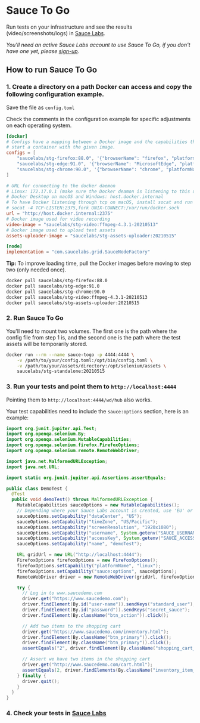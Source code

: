 # Sauce To Go

Run tests on your infrastructure and see the results (video/screenshots/logs) in [Sauce Labs](https://saucelabs.com/).

_You'll need an active Sauce Labs account to use Sauce To Go, if you don't have one yet, please
[sign-up](https://saucelabs.com/sign-up)._

## How to run Sauce To Go

### 1. Create a directory on a path Docker can access and copy the following configuration example. 

Save the file as `config.toml`

Check the comments in the configuration example for specific adjustments on each operating system.

```toml
[docker]
# Configs have a mapping between a Docker image and the capabilities that need to be matched to
# start a container with the given image.
configs = [
    "saucelabs/stg-firefox:88.0", '{"browserName": "firefox", "platformName": "linux"}',
    "saucelabs/stg-edge:91.0", '{"browserName": "MicrosoftEdge", "platformName": "linux"}',
    "saucelabs/stg-chrome:90.0", '{"browserName": "chrome", "platformName": "linux"}'
]

# URL for connecting to the docker daemon
# Linux: 172.17.0.1 (make sure the Docker deamon is listening to this url first) 
# Docker Desktop on macOS and Windows: host.docker.internal
# To have Docker listening through tcp on macOS, install socat and run the following command
# socat -4 TCP-LISTEN:2375,fork UNIX-CONNECT:/var/run/docker.sock
url = "http://host.docker.internal:2375"
# Docker image used for video recording
video-image = "saucelabs/stg-video:ffmpeg-4.3.1-20210513"
# Docker image used to upload test assets
assets-uploader-image = "saucelabs/stg-assets-uploader:20210515"

[node]
implementation = "com.saucelabs.grid.SauceNodeFactory"
```

**Tip:** To improve loading time, pull the Docker images before moving to step two 
(only needed once).

```sh
docker pull saucelabs/stg-firefox:88.0
docker pull saucelabs/stg-edge:91.0
docker pull saucelabs/stg-chrome:90.0
docker pull saucelabs/stg-video:ffmpeg-4.3.1-20210513
docker pull saucelabs/stg-assets-uploader:20210515
```

### 2. Run Sauce To Go

You'll need to mount two volumes. The first one is the path where the config file from
step 1 is, and the second one is the path where the test assets will be temporarily stored. 

```sh
docker run --rm --name sauce-togo -p 4444:4444 \
    -v /path/to/your/config.toml:/opt/bin/config.toml \
    -v /path/to/your/assets/directory:/opt/selenium/assets \
    saucelabs/stg-standalone:20210515
```

### 3. Run your tests and point them to `http://localhost:4444` 

Pointing them to `http://localhost:4444/wd/hub` also works.

Your test capabilities need to include the `sauce:options` section, here is an example: 

```java
import org.junit.jupiter.api.Test;
import org.openqa.selenium.By;
import org.openqa.selenium.MutableCapabilities;
import org.openqa.selenium.firefox.FirefoxOptions;
import org.openqa.selenium.remote.RemoteWebDriver;

import java.net.MalformedURLException;
import java.net.URL;

import static org.junit.jupiter.api.Assertions.assertEquals;

public class DemoTest {
  @Test
  public void demoTest() throws MalformedURLException {
    MutableCapabilities sauceOptions = new MutableCapabilities();
    // Depending where your Sauce Labs account is created, use 'EU' or 'US'
    sauceOptions.setCapability("dataCenter", "US");
    sauceOptions.setCapability("timeZone", "US/Pacific");
    sauceOptions.setCapability("screenResolution", "1920x1080");
    sauceOptions.setCapability("username", System.getenv("SAUCE_USERNAME"));
    sauceOptions.setCapability("accessKey", System.getenv("SAUCE_ACCESS_KEY"));
    sauceOptions.setCapability("name", "demoTest");

    URL gridUrl = new URL("http://localhost:4444");
    FirefoxOptions firefoxOptions = new FirefoxOptions();
    firefoxOptions.setCapability("platformName", "linux");
    firefoxOptions.setCapability("sauce:options", sauceOptions);
    RemoteWebDriver driver = new RemoteWebDriver(gridUrl, firefoxOptions);

    try {
      // Log in to www.saucedemo.com
      driver.get("https://www.saucedemo.com");
      driver.findElement(By.id("user-name")).sendKeys("standard_user");
      driver.findElement(By.id("password")).sendKeys("secret_sauce");
      driver.findElement(By.className("btn_action")).click();

      // Add two items to the shopping cart
      driver.get("https://www.saucedemo.com/inventory.html");
      driver.findElement(By.className("btn_primary")).click();
      driver.findElement(By.className("btn_primary")).click();
      assertEquals("2", driver.findElement(By.className("shopping_cart_badge")).getText());

      // Assert we have two items in the shopping cart
      driver.get("http://www.saucedemo.com/cart.html");
      assertEquals(2, driver.findElements(By.className("inventory_item_name")).size());
    } finally {
      driver.quit();
    }
  }
}
```

### 4. Check your tests in [Sauce Labs](https://app.saucelabs.com/)
